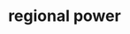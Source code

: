 ---
title: "regional power"
alias: 
type: history
tags:
 - history
 - hungarian_history
 - turkish_invasion
created: 2023.01.09 09:11
created_by: Ádám
draft: true
---
